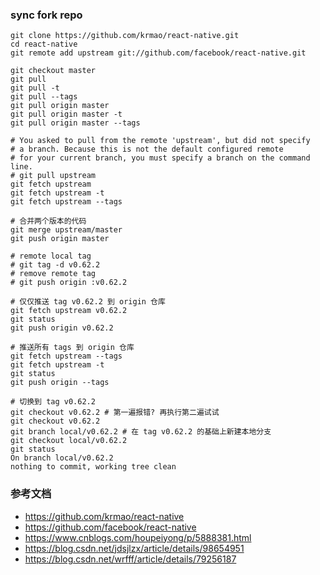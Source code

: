 ### sync fork repo
```shell script
git clone https://github.com/krmao/react-native.git
cd react-native
git remote add upstream git://github.com/facebook/react-native.git

git checkout master
git pull
git pull -t
git pull --tags
git pull origin master
git pull origin master -t
git pull origin master --tags

# You asked to pull from the remote 'upstream', but did not specify
# a branch. Because this is not the default configured remote
# for your current branch, you must specify a branch on the command line.
# git pull upstream
git fetch upstream
git fetch upstream -t
git fetch upstream --tags

# 合并两个版本的代码
git merge upstream/master
git push origin master

# remote local tag
# git tag -d v0.62.2
# remove remote tag
# git push origin :v0.62.2

# 仅仅推送 tag v0.62.2 到 origin 仓库
git fetch upstream v0.62.2
git status
git push origin v0.62.2

# 推送所有 tags 到 origin 仓库
git fetch upstream --tags
git fetch upstream -t
git status
git push origin --tags

# 切换到 tag v0.62.2
git checkout v0.62.2 # 第一遍报错? 再执行第二遍试试
git checkout v0.62.2
git branch local/v0.62.2 # 在 tag v0.62.2 的基础上新建本地分支
git checkout local/v0.62.2
git status
On branch local/v0.62.2
nothing to commit, working tree clean
```

### 参考文档
* https://github.com/krmao/react-native
* https://github.com/facebook/react-native
* https://www.cnblogs.com/houpeiyong/p/5888381.html
* https://blog.csdn.net/jdsjlzx/article/details/98654951
* https://blog.csdn.net/wrfff/article/details/79256187
